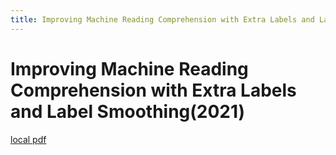 ```yaml
---
title: Improving Machine Reading Comprehension with Extra Labels and Label Smoothing(2021)
---
```


# Improving Machine Reading Comprehension with Extra Labels and Label Smoothing(2021)

[local pdf](../../../pdfs/2021-Improving%20Machine%20Reading%20Comprehension%20with%20Extra%20Labels%20and%20Label%20Smoothing.pdf)
